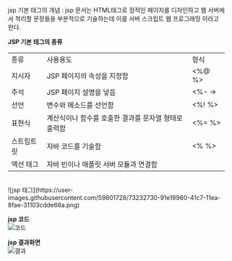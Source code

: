 jsp 기본 태그의 개념
: jsp 문서는 HTML태그로 정적인 페이지를 디자인하고 웹 서버에서 척리할 문장들을 부분적으로 기술하는데 이를 서버 스크립트 웹 프로그래밍 이라고 한다.

<b>JSP 기본 태그의 종류</b>
<br>
<table>
    <tr>
		<td>종류</td>
		<td>사용용도</td>
        <td>형식</td>
	</tr>
	<tr>
		<td>지시자</td>
		<td>JSP 페이지의 속성을 지정함</td>
        <td><%@ %></td>
	</tr>
	<tr>
		<td>주석</td>
		<td>JSP 페이지 설명을 넣음</td>
        <td><%- -></td>
	</tr>
    <tr>
		<td>선언</td>
		<td>변수와 메소드를 선언함</td>
        <td><%! %></td>
	</tr>
    <tr>
		<td>표현식</td>
		<td>계산식이나 함수를 호출한 결과를 문자열 형태로 출력함</td>
        <td><%= %></td>
	</tr>
    <tr>
		<td>스트립트릿</td>
		<td>자바 코드를 기술함</td>
        <td><%  %></td>
	</tr>
    <tr>
		<td>액션 태그</td>
		<td>자바 빈이나 애플릿 서버 모듈과 연결함</td>
        <td><jsp:action></jsp:action></td>
	</tr>
</table>
<br>
![jsp 태그](https://user-images.githubusercontent.com/59801728/73232730-91e19980-41c7-11ea-8fae-31103cdde66a.png)

<b>jsp 코드</b>
<br>
![코드](https://user-images.githubusercontent.com/59801728/73241234-cfa0eb00-41e4-11ea-8b3a-ac8f43b57ef4.PNG)

<b>jsp 결과화면</b>
<br>
![결과](https://user-images.githubusercontent.com/59801728/73241745-50acb200-41e6-11ea-8627-0db839c8e492.PNG)

